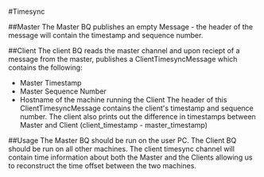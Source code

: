 #Timesync

##Master
The Master BQ publishes an empty Message - the header of the message will contain the timestamp and sequence number.

##Client
The client BQ reads the master channel and upon reciept of a message from the master, publishes a ClientTimesyncMessage which contains the following:
* Master Timestamp
* Master Sequence Number
* Hostname of the machine running the Client
The header of this ClientTimesyncMessage contains the client's timestamp and sequence number.
The client also prints out the difference in timestamps between Master and Client (client_timestamp - master_timestamp)

##Usage
The Master BQ should be run on the user PC. The Client BQ should be run on all other machines. The client timesync channel will contain time information about both the Master and the Clients allowing us to reconstruct the time offset between the two machines.